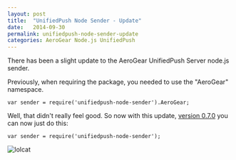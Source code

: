 ```yaml
---
layout: post
title:  "UnifiedPush Node Sender - Update"
date:   2014-09-30
permalink: unifiedpush-node-sender-update
categories: AeroGear Node.js UnifiedPush 
---
```


There has been a slight update to the AeroGear UnifiedPush Server node.js sender.

Previously, when requiring the package, you needed to use the "AeroGear" namespace.

	var sender = require('unifiedpush-node-sender').AeroGear;
    
    
Well, that didn't really feel good.  So now with this update, [version 0.7.0](https://www.npmjs.org/package/unifiedpush-node-sender) you can now just do this:

    var sender = require('unifiedpush-node-sender');
    
    


![lolcat](http://www.enews.org/blog/_pics/lolcat.jpg)
